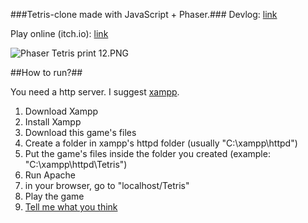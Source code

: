 ###Tetris-clone made with JavaScript + Phaser.###
Devlog: [link](https://imgur.com/a/G2Ze6)

Play online (itch.io): [link](https://caiomga.itch.io/phaser-tetris?secret=66NJblPliFVtiOHQARnsaDyWvqs)

![Phaser Tetris print 12.PNG](https://bitbucket.org/repo/Gg6pneo/images/377780158-Phaser%20Tetris%20print%2012.PNG)

##How to run?##

You need a http server.
I suggest [xampp](https://www.apachefriends.org/download.html).

1. Download Xampp
2. Install Xampp
3. Download this game's files
4. Create a folder in xampp's httpd folder (usually "C:\xampp\httpd")
5. Put the game's files inside the folder you created (example: "C:\xampp\httpd\Tetris")
6. Run Apache
7. in your browser, go to "localhost/Tetris"
8. Play the game
9. [Tell me what you think](https://twitter.com/CaioMGA/)